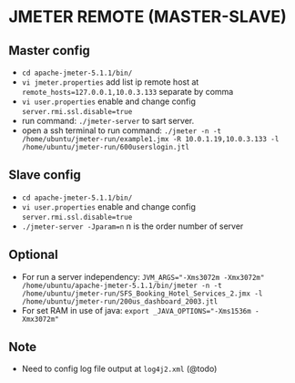 # JMETER REMOTE (MASTER-SLAVE)

## Master config

- `cd apache-jmeter-5.1.1/bin/`
- `vi jmeter.properties` add list ip remote host at `remote_hosts=127.0.0.1,10.0.3.133` separate by comma
- `vi user.properties` enable and change config `server.rmi.ssl.disable=true`
- run command: `./jmeter-server` to sart server.
- open a ssh terminal to run command: `./jmeter -n -t /home/ubuntu/jmeter-run/example1.jmx -R 10.0.1.19,10.0.3.133 -l /home/ubuntu/jmeter-run/600userslogin.jtl`

## Slave config

- `cd apache-jmeter-5.1.1/bin/`
- `vi user.properties` enable and change config `server.rmi.ssl.disable=true`
- `./jmeter-server -Jparam=n` n is the order number of server


## Optional

- For run a server independency: `JVM_ARGS="-Xms3072m -Xmx3072m" /home/ubuntu/apache-jmeter-5.1.1/bin/jmeter -n -t /home/ubuntu/jmeter-run/SFS_Booking_Hotel_Services_2.jmx -l /home/ubuntu/jmeter-run/200us_dashboard_2003.jtl`
- For set RAM in use of java: `export _JAVA_OPTIONS="-Xms1536m -Xmx3072m"`


## Note

- Need to config log file output at `log4j2.xml` (@todo)